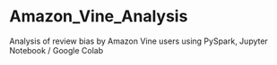 # Amazon_Vine_Analysis
Analysis of review bias by Amazon Vine users using PySpark, Jupyter Notebook / Google Colab 
